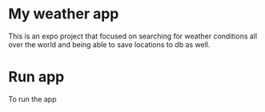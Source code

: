 # My weather app

This is an expo project that focused on searching for weather conditions all over the world and being able to save locations to db as well.

# Run app

To run the app
